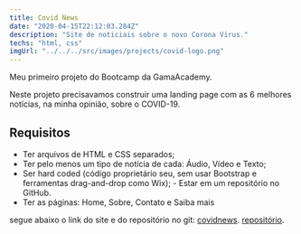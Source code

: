 ```yaml
---
title: Covid News
date: "2020-04-15T22:12:03.284Z"
description: "Site de noticiais sobre o novo Corona Virus."
techs: "html, css"
imgUrl: "../../../src/images/projects/covid-logo.png"
---
```


Meu primeiro projeto do Bootcamp da GamaAcademy.

Neste projeto precisavamos construir uma landing page com as 6 melhores notícias, na minha opinião, sobre o COVID-19.

## Requisitos

- Ter arquivos de HTML e CSS separados;
- Ter pelo menos um tipo de notícia de cada: Áudio, Vídeo e Texto;
- Ser hard coded (código proprietário seu, sem usar Bootstrap e ferramentas drag-and-drop como Wix); - Estar em um repositório no GitHub.
- Ter as páginas: Home, Sobre, Contato e Saiba mais

segue abaixo o link do site e do repositório no git:
[covidnews](https://covidbreakingnews.netlify.app/).
[repositório](https://github.com/ViniciusmDias/covid-news).
